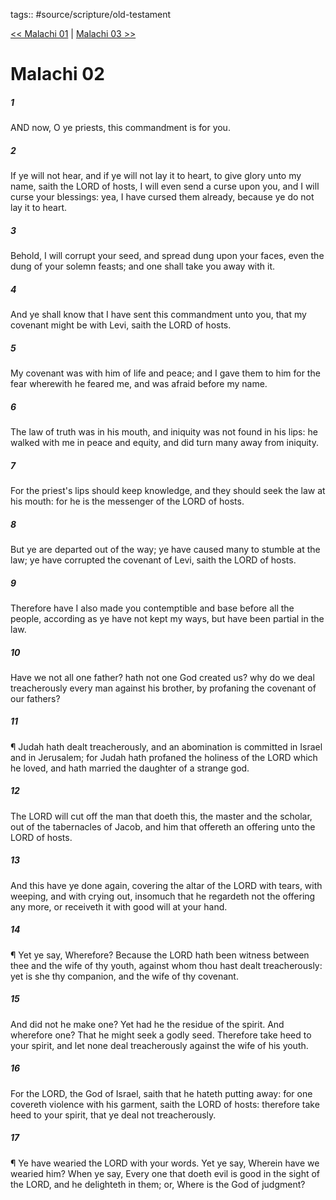tags:: #source/scripture/old-testament

[<< Malachi 01](old-testament/39_Malachi/Malachi_01.md) | [Malachi 03 >>](old-testament/39_Malachi/Malachi_03.md)

# Malachi 02

##### 1

AND now, O ye priests, this commandment is for you.

##### 2

If ye will not hear, and if ye will not lay it to heart, to give glory unto my name, saith the LORD of hosts, I will even send a curse upon you, and I will curse your blessings: yea, I have cursed them already, because ye do not lay it to heart.

##### 3

Behold, I will corrupt your seed, and spread dung upon your faces, even the dung of your solemn feasts; and one shall take you away with it.

##### 4

And ye shall know that I have sent this commandment unto you, that my covenant might be with Levi, saith the LORD of hosts.

##### 5

My covenant was with him of life and peace; and I gave them to him for the fear wherewith he feared me, and was afraid before my name.

##### 6

The law of truth was in his mouth, and iniquity was not found in his lips: he walked with me in peace and equity, and did turn many away from iniquity.

##### 7

For the priest's lips should keep knowledge, and they should seek the law at his mouth: for he is the messenger of the LORD of hosts.

##### 8

But ye are departed out of the way; ye have caused many to stumble at the law; ye have corrupted the covenant of Levi, saith the LORD of hosts.

##### 9

Therefore have I also made you contemptible and base before all the people, according as ye have not kept my ways, but have been partial in the law.

##### 10

Have we not all one father? hath not one God created us? why do we deal treacherously every man against his brother, by profaning the covenant of our fathers?

##### 11

¶ Judah hath dealt treacherously, and an abomination is committed in Israel and in Jerusalem; for Judah hath profaned the holiness of the LORD which he loved, and hath married the daughter of a strange god.

##### 12

The LORD will cut off the man that doeth this, the master and the scholar, out of the tabernacles of Jacob, and him that offereth an offering unto the LORD of hosts.

##### 13

And this have ye done again, covering the altar of the LORD with tears, with weeping, and with crying out, insomuch that he regardeth not the offering any more, or receiveth it with good will at your hand.

##### 14

¶ Yet ye say, Wherefore? Because the LORD hath been witness between thee and the wife of thy youth, against whom thou hast dealt treacherously: yet is she thy companion, and the wife of thy covenant.

##### 15

And did not he make one? Yet had he the residue of the spirit. And wherefore one? That he might seek a godly seed. Therefore take heed to your spirit, and let none deal treacherously against the wife of his youth.

##### 16

For the LORD, the God of Israel, saith that he hateth putting away: for one covereth violence with his garment, saith the LORD of hosts: therefore take heed to your spirit, that ye deal not treacherously.

##### 17

¶ Ye have wearied the LORD with your words. Yet ye say, Wherein have we wearied him? When ye say, Every one that doeth evil is good in the sight of the LORD, and he delighteth in them; or, Where is the God of judgment?
